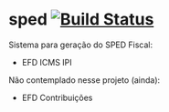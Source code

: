 # sped [![Build Status](https://api.travis-ci.org/wmixvideo/sped.svg?branch=master)](https://travis-ci.org/wmixvideo/sped)

Sistema para geração do SPED Fiscal:
- EFD ICMS IPI

Não contemplado nesse projeto (ainda):
- EFD Contribuições
